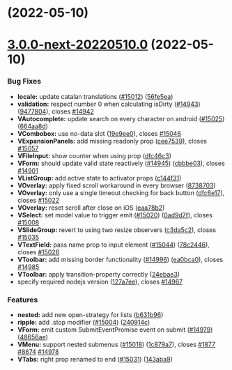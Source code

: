 # [](https://github.com/vuetifyjs/vuetify/compare/v3.0.0-next-20220510.0...v) (2022-05-10)



# [3.0.0-next-20220510.0](https://github.com/vuetifyjs/vuetify/compare/v3.0.0-beta.1...v3.0.0-next-20220510.0) (2022-05-10)


### Bug Fixes

* **locale:** update catalan translations ([#15012](https://github.com/vuetifyjs/vuetify/issues/15012)) ([56fe5ea](https://github.com/vuetifyjs/vuetify/commit/56fe5ea33b50134f0926d38c4b84557d9f0d60a1))
* **validation:** respect number 0 when calculating isDirty ([#14943](https://github.com/vuetifyjs/vuetify/issues/14943)) ([9477804](https://github.com/vuetifyjs/vuetify/commit/9477804a3426571676aec4794989672c8b6cc284)), closes [#14942](https://github.com/vuetifyjs/vuetify/issues/14942)
* **VAutocomplete:** update search on every character on android ([#15025](https://github.com/vuetifyjs/vuetify/issues/15025)) ([664aa8d](https://github.com/vuetifyjs/vuetify/commit/664aa8d297dba46744dd5e1db034734505990d05))
* **VCombobox:** use no-data slot ([19e9ee0](https://github.com/vuetifyjs/vuetify/commit/19e9ee03f67c0c26c5d6ed6897030071b4652346)), closes [#15046](https://github.com/vuetifyjs/vuetify/issues/15046)
* **VExpansionPanels:** add missing readonly prop ([cee7539](https://github.com/vuetifyjs/vuetify/commit/cee7539a06c4ec993d928caca84d8254197686b8)), closes [#15057](https://github.com/vuetifyjs/vuetify/issues/15057)
* **VFileInput:** show counter when using prop ([dfc46c3](https://github.com/vuetifyjs/vuetify/commit/dfc46c39ab37680ea211b88743580f6b5ad2ca78))
* **VForm:** should update valid state reactively ([#14945](https://github.com/vuetifyjs/vuetify/issues/14945)) ([cbbbe03](https://github.com/vuetifyjs/vuetify/commit/cbbbe030b4d13a2f0a15a055b0401a0ae1a08e2d)), closes [#14901](https://github.com/vuetifyjs/vuetify/issues/14901)
* **VListGroup:** add active state to activator props ([c144f31](https://github.com/vuetifyjs/vuetify/commit/c144f31b9c66fa56264546b09337cced2925043a))
* **VOverlay:** apply fixed scroll workaround in every browser ([8738703](https://github.com/vuetifyjs/vuetify/commit/873870382d31ed7eb9da53fea46e3265fc844d97))
* **VOverlay:** only use a single timeout checking for back button ([dfc6e17](https://github.com/vuetifyjs/vuetify/commit/dfc6e1726500db077c7bd616b57e644f5a0edf0a)), closes [#15022](https://github.com/vuetifyjs/vuetify/issues/15022)
* **VOverlay:** reset scroll after close on iOS ([eaa78b2](https://github.com/vuetifyjs/vuetify/commit/eaa78b26fbaef7ed6d925451ac4ee856dd05a42f))
* **VSelect:** set model value to trigger emit ([#15020](https://github.com/vuetifyjs/vuetify/issues/15020)) ([0ad9d7f](https://github.com/vuetifyjs/vuetify/commit/0ad9d7f0efba50f0be4d56b4d13a7aaf155dc765)), closes [#15008](https://github.com/vuetifyjs/vuetify/issues/15008)
* **VSlideGroup:** revert to using two resize observers ([c3da5c2](https://github.com/vuetifyjs/vuetify/commit/c3da5c2c4002d5b79646da88b27eb837e3eeb74f)), closes [#15035](https://github.com/vuetifyjs/vuetify/issues/15035)
* **VTextField:** pass name prop to input element ([#15044](https://github.com/vuetifyjs/vuetify/issues/15044)) ([78c2446](https://github.com/vuetifyjs/vuetify/commit/78c2446998a6c2f0477768f1708cb5cbaff69812)), closes [#15026](https://github.com/vuetifyjs/vuetify/issues/15026)
* **VToolbar:** add missing border functionality ([#14996](https://github.com/vuetifyjs/vuetify/issues/14996)) ([ea0bca0](https://github.com/vuetifyjs/vuetify/commit/ea0bca03870afc78e8933d9f05c56aea1d13347e)), closes [#14985](https://github.com/vuetifyjs/vuetify/issues/14985)
* **VToolbar:** apply transition-property correctly ([24ebae3](https://github.com/vuetifyjs/vuetify/commit/24ebae306dcacefdd975f1c037f089a7f0c8a5d5))
* specify required nodejs version ([127a7ee](https://github.com/vuetifyjs/vuetify/commit/127a7eeac774541b3899c8a2fd3d269be19f2141)), closes [#14967](https://github.com/vuetifyjs/vuetify/issues/14967)


### Features

* **nested:** add new open-strategy for lists ([b631b96](https://github.com/vuetifyjs/vuetify/commit/b631b963deb3313928783f240ebf32c3fa0f10c7))
* **ripple:** add .stop modifier ([#15004](https://github.com/vuetifyjs/vuetify/issues/15004)) ([240914c](https://github.com/vuetifyjs/vuetify/commit/240914c7c3b5f8a3515098b65e85240f03497602))
* **VForm:** emit custom SubmitEventPromise event on submit ([#14979](https://github.com/vuetifyjs/vuetify/issues/14979)) ([48656ae](https://github.com/vuetifyjs/vuetify/commit/48656ae464cd6230b3e94589040615149a039c31))
* **VMenu:** support nested submenus ([#15018](https://github.com/vuetifyjs/vuetify/issues/15018)) ([1c879a7](https://github.com/vuetifyjs/vuetify/commit/1c879a77f73aeebd540ac4861f491bc9263a1ea2)), closes [#1877](https://github.com/vuetifyjs/vuetify/issues/1877) [#8674](https://github.com/vuetifyjs/vuetify/issues/8674) [#14978](https://github.com/vuetifyjs/vuetify/issues/14978)
* **VTabs:** right prop renamed to end ([#15031](https://github.com/vuetifyjs/vuetify/issues/15031)) ([143aba9](https://github.com/vuetifyjs/vuetify/commit/143aba951f7045766a5fafcf4cead9c7b7578138))



